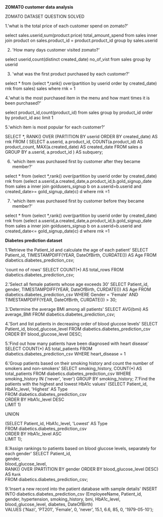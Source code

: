 **ZOMATO customer data analysis**

ZOMATO DATASET QUESTION SOLVED

1.'what is the total price of each customer spend on zomato?'

select sales.userid,sum(product.price) total_amount_spend from sales
inner join product
on sales.product_id = product.product_id
group by sales.userid

2. 'How many days customer visited zomato?'

select userid,count(distinct created_date) no_of_vist from sales group by userid

3. 'what was the first product purchased by each customer?'

select * from
(select *,rank() over(partition by userid order by created_date) rnk from sales) sales where rnk = 1

4.'what is the most purchased item in the menu and how mant times it is been purchased?'

select product_id,count(product_id) from sales group by product_id order by product_id asc limit 1

5.'which item is most popular for each customer?'

SELECT *,
       RANK() OVER (PARTITION BY userid ORDER BY created_date) AS rnk
FROM (
    SELECT a.userid, a.product_id, COUNT(a.product_id) AS product_count, MAX(a.created_date) AS created_date
    FROM sales a  
    GROUP BY a.userid, a.product_id
) AS subquery;

6. 'which item was purchased first by customer after they became member?'

select * from
(select *,rank() over(partition by userid order by created_date) rnk from 
(select a.userid,a.created_date,a.product_id,b.gold_signup_date from sales a 
inner join goldusers_signup b
on a.userid=b.userid and created_date>= gold_signup_date)c) d where rnk =1

7. 'which item was purchased first by customer before they became member?'

select * from
(select *,rank() over(partition by userid order by created_date) rnk from 
(select a.userid,a.created_date,a.product_id,b.gold_signup_date from sales a 
inner join goldusers_signup b
on a.userid=b.userid and created_date<= gold_signup_date)c) d where rnk =1

**Diabetes prediction dataset**

1.'Retrieve the Patient_id and calculate the age of each patient'
SELECT Patient_id, TIMESTAMPDIFF(YEAR, DateOfBirth, CURDATE()) AS Age
FROM diabetics.diabetes_prediction_csv;

'count no of rows'
SELECT COUNT(*) AS total_rows FROM diabetics.diabetes_prediction_csv;

2.'Select all female patients whose age exceeds 30'
SELECT Patient_id, gender, TIMESTAMPDIFF(YEAR, DateOfBirth, CURDATE()) AS Age
FROM diabetics.diabetes_prediction_csv
WHERE Gender = 'Female' AND TIMESTAMPDIFF(YEAR, DateOfBirth, CURDATE()) > 30;

3.'Determine the average BMI among all patients'
SELECT AVG(bmi) AS average_BMI 
FROM diabetics.diabetes_prediction_csv;

4.'Sort and list patients in decreasing order of blood glucose levels'
SELECT Patient_id, blood_glucose_level FROM diabetics.diabetes_prediction_csv
ORDER BY blood_glucose_level DESC;

5.'Find out how many patients have been diagnosed with heart disease'
SELECT COUNT(*) AS total_patients 
FROM diabetics.diabetes_prediction_csv
WHERE heart_disease = 1 

6.'Group patients based on their smoking history and count the number of smokers and non-smokers'
SELECT smoking_history, COUNT(*) AS total_patients 
FROM diabetics.diabetes_prediction_csv
WHERE smoking_history IN ('never', 'ever')
GROUP BY smoking_history;
7.'Find the patients with the highest and lowest HbA1c values'
(SELECT Patient_id, HbA1c_level, 'Highest' AS Type  
 FROM diabetics.diabetes_prediction_csv  
 ORDER BY HbA1c_level DESC  
 LIMIT 1)  
 
UNION  

(SELECT Patient_id, HbA1c_level, 'Lowest' AS Type  
 FROM diabetics.diabetes_prediction_csv  
 ORDER BY HbA1c_level ASC  
 LIMIT 1);

8.'Assign rankings to patients based on blood glucose levels, separately for each gender'
SELECT 
    Patient_id,  
    gender,  
    blood_glucose_level,  
    RANK() OVER (PARTITION BY gender ORDER BY blood_glucose_level DESC) AS `Rank`  
FROM diabetics.diabetes_prediction_csv;

9.'Insert a new record into the patient database with sample details'
INSERT INTO diabetics.diabetes_prediction_csv 
(EmployeeName, Patient_id, gender, hypertension, smoking_history, bmi, HbA1c_level, blood_glucose_level, diabetes, DateOfBirth)  
VALUES 
('Nazi', 'PT201', 'Female', 0, 'never', 15.1, 6.6, 85, 0, '1979-05-10');
